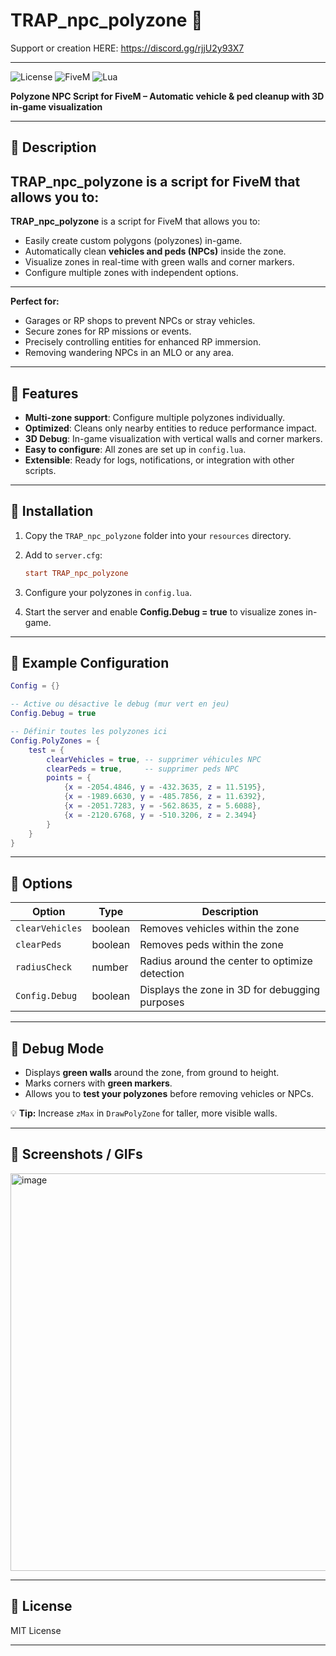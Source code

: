 # TRAP_npc_polyzone 🚀

Support or creation HERE:
https://discord.gg/rjjU2y93X7

-----------------------------

![License](https://img.shields.io/badge/License-MIT-green) ![FiveM](https://img.shields.io/badge/FiveM-Compatible-blue) ![Lua](https://img.shields.io/badge/Language-Lua-orange)

**Polyzone NPC Script for FiveM – Automatic vehicle & ped cleanup with 3D in-game visualization**

---

## 🔹 Description

**TRAP_npc_polyzone** is a **script** for **FiveM** that allows you to:
---
**TRAP_npc_polyzone** is a script for FiveM that allows you to:

* Easily create custom polygons (polyzones) in-game.
* Automatically clean **vehicles and peds (NPCs)** inside the zone.
* Visualize zones in real-time with green walls and corner markers.
* Configure multiple zones with independent options.

---

**Perfect for:**

* Garages or RP shops to prevent NPCs or stray vehicles.
* Secure zones for RP missions or events.
* Precisely controlling entities for enhanced RP immersion.
* Removing wandering NPCs in an MLO or any area.
---

## 🔹 Features

* **Multi-zone support**: Configure multiple polyzones individually.
* **Optimized**: Cleans only nearby entities to reduce performance impact.
* **3D Debug**: In-game visualization with vertical walls and corner markers.
* **Easy to configure**: All zones are set up in `config.lua`.
* **Extensible**: Ready for logs, notifications, or integration with other scripts.

---

## 🔹 Installation

1. Copy the `TRAP_npc_polyzone` folder into your `resources` directory.
2. Add to `server.cfg`:

   ```cfg
   start TRAP_npc_polyzone
   ```
3. Configure your polyzones in `config.lua`.
4. Start the server and enable **Config.Debug = true** to visualize zones in-game.

---

## 🔹 Example Configuration

```lua
Config = {}

-- Active ou désactive le debug (mur vert en jeu)
Config.Debug = true

-- Définir toutes les polyzones ici
Config.PolyZones = {
    test = {
        clearVehicles = true, -- supprimer véhicules NPC
        clearPeds = true,     -- supprimer peds NPC
        points = {
            {x = -2054.4846, y = -432.3635, z = 11.5195},
            {x = -1989.6630, y = -485.7856, z = 11.6392},
            {x = -2051.7283, y = -562.8635, z = 5.6088},
            {x = -2120.6768, y = -510.3206, z = 2.3494}
        }
    }
}
```

---

## 🔹 Options

| Option          | Type    | Description                                    |
| --------------- | ------- | ---------------------------------------------- |
| `clearVehicles` | boolean | Removes vehicles within the zone               |
| `clearPeds`     | boolean | Removes peds within the zone                   |
| `radiusCheck`   | number  | Radius around the center to optimize detection |
| `Config.Debug`  | boolean | Displays the zone in 3D for debugging purposes |

---

## 🔹 Debug Mode

* Displays **green walls** around the zone, from ground to height.
* Marks corners with **green markers**.
* Allows you to **test your polyzones** before removing vehicles or NPCs.

💡 **Tip:** Increase `zMax` in `DrawPolyZone` for taller, more visible walls.

---

## 🔹 Screenshots / GIFs

<img width="1044" height="636" alt="image" src="https://github.com/user-attachments/assets/ee3135e1-ad2a-495d-9b54-5657c3329b9d" />

---

## 🔹 License

MIT License 

---


